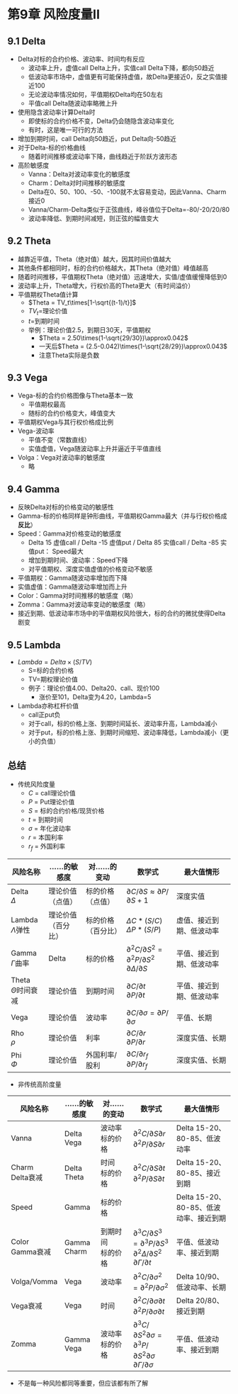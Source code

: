 # 第9章 风险度量II

## 9.1 Delta

* Delta对标的合约价格、波动率、时间均有反应
  * 波动率上升，虚值call Delta上升，实值call Delta下降，都向50趋近
  * 低波动率市场中，虚值更有可能保持虚值，故Delta更接近0，反之实值接近100
  * 无论波动率情况如何，平值期权Delta均在50左右
  * 平值call Delta随波动率略微上升
* 使用隐含波动率计算Delta时
  * 即使标的合约价格不变，Delta仍会随隐含波动率变化
  * 有时，这是唯一可行的方法
* 增加到期时间，call Delta向50趋近，put Delta向-50趋近
* 对于Delta-标的价格曲线
  * 随着时间推移或波动率下降，曲线趋近于阶跃方波形态
* 高阶敏感度
  * Vanna：Delta对波动率变化的敏感度
  * Charm：Delta对时间推移的敏感度
  * Delta在0、50、100、-50、-100就不太容易变动，因此Vanna、Charm接近0
  * Vanna/Charm-Delta类似于正弦曲线，峰谷值位于Delta=-80/-20/20/80
  * 波动率降低、到期时间减短，则正弦的幅值变大

## 9.2 Theta

* 越靠近平值，Theta（绝对值）越大，因其时间价值越大
* 其他条件都相同时，标的合约价格越大，其Theta（绝对值）峰值越高
* 随着时间推移，平值期权Theta（绝对值）迅速增大，实值/虚值缓慢降低到0
* 波动率上升，Theta增大，行权价高的Theta更大（有时间溢价）
* 平值期权Theta值计算
  * $Theta = TV_t\times[1-\sqrt{(t-1)/t}]$
  * $TV_t$=理论价值
  * $t$=到期时间
  * 举例：理论价值2.5，到期日30天，平值期权
    * $Theta = 2.50\times(1-\sqrt{29/30})\approx0.042$
    * 一天后$Theta = (2.5-0.042)\times(1-\sqrt{28/29})\approx0.043$
    * 注意Theta实际是负数

## 9.3 Vega

* Vega-标的合约价格图像与Theta基本一致
  * 平值期权最高
  * 随标的合约价格变大，峰值变大
* 平值期权Vega与其行权价格成比例
* Vega-波动率
  * 平值不变（常数直线）
  * 实值虚值，Vega随波动率上升并逼近于平值直线
* Volga：Vega对波动率的敏感度
  * 略

## 9.4 Gamma

* 反映Delta对标的价格变动的敏感性
* Gamma-标的价格同样是钟形曲线，平值期权Gamma最大（并与行权价格成**反比**）
* Speed：Gamma对价格变动的敏感度
  * Delta 15 虚值call / Delta -15 虚值put / Delta 85 实值call / Delta -85 实值put： Speed最大
  * 增加到期时间、波动率：Speed下降
  * 对平值期权、深度实值虚值的价格变动不敏感
* 平值期权：Gamma随波动率增加而下降
* 实值虚值：Gamma随波动率增加而上升
* Color：Gamma对时间推移的敏感度（略）
* Zomma：Gamma对波动率变动的敏感度（略）
* 接近到期、低波动率市场中的平值期权风险很大，标的合约的微扰使得Delta剧变

## 9.5 Lambda

* $Lambda=Delta\times(S/TV)$
  * S=标的合约价格
  * TV=期权理论价值
  * 例子：理论价值4.00、Delta20、call、现价100
    * 涨价至101，Delta变为4.20，Lambda=5
* Lambda亦称杠杆价值
  * call正put负
  * 对于call，标的价格上涨、到期时间延长、波动率升高，Lambda减小
  * 对于put，标的价格上涨、到期时间缩短、波动率降低，Lambda减小（更小的负值）

## 总结

* 传统风险度量
  * $C$ = call理论价值
  * $P$ = Put理论价值
  * $S$ = 标的合约价格/现货价格
  * $t$ = 到期时间
  * $\sigma$ = 年化波动率
  * $r$ = 本国利率
  * $r_f$ = 外国利率

|风险名称|……的敏感度|对……的变动|数学式|最大值情形|
|-|-|-|-|-|
|Delta<br>$\Delta$|理论价值<br>（点值）|标的价格<br>（点值）|$\partial C/\partial S\approx\partial P/\partial S+1$|深度实值|
|Lambda<br>$\Lambda$弹性|理论价值<br>（百分比）|标的价格<br>（百分比）|$\Delta C*(S/C)$<br>$\Delta P*(S/P)$|虚值、接近到期、低波动率|
|Gamma<br>$\Gamma$曲率|Delta|标的价格|$\partial^2C/\partial S^2=\partial^2P/\partial S^2$<br>$\partial\Delta/\partial S$|平值、接近到期、低波动率|
|Theta<br>$\Theta$时间衰减|理论价值|到期时间|$\partial C/\partial t$<br>$\partial P/\partial t$|平值、接近到期、低波动率|
|Vega|理论价值|波动率|$\partial C/\partial \sigma=\partial P/\partial \sigma$|平值、长期|
|Rho<br>$\rho$|理论价值|利率|$\partial C/\partial r$<br>$\partial P/\partial r$|深度实值、长期|
|Phi<br>$\Phi$|理论价值|外国利率/股利|$\partial C/\partial r_f$<br>$\partial P/\partial r_f$|深度实值、长期|

* 非传统高阶度量

|风险名称|……的敏感度|对……的变动|数学式|最大值情形|
|-|-|-|-|-|
|Vanna|Delta<br>Vega|波动率<br>标的价格|$\partial^2C/\partial S\partial r$<br>$\partial^2P/\partial S\partial r$|Delta 15-20、80-85、低波动率|
|Charm<br>Delta衰减|Delta<br>Theta|时间<br>标的价格|$\partial^2C/\partial S\partial t$<br>$\partial^2P/\partial S\partial t$|Delta 15-20、80-85、接近到期|
|Speed|Gamma|标的价格||Delta 15-20、80-85、低波动率、接近到期|
|Color<br>Gamma衰减|Gamma<br>Charm|到期时间<br>标的价格|$\partial^3C/\partial S^3=\partial^3P/\partial S^3$<br>$\partial^2\Delta/\partial S^2$<br>$\partial\Gamma/\partial t$|平值、低波动率、接近到期|
|Volga/Vomma|Vega|波动率|$\partial^2C/\partial\sigma^2=\partial^2P/\partial\sigma^2$|Delta 10/90、低波动率、长期|
|Vega衰减|Vega|时间|$\partial^2C/\partial\sigma\partial t$<br>$\partial^2P/\partial\sigma\partial t$|Delta 20/80、接近到期|
|Zomma|Gamma<br>Vega|波动率<br>标的价格|$\partial^3C/\partial S^2\partial\sigma=\partial^3P/\partial S^2\partial\sigma$<br>$\partial\Gamma/\partial\sigma$|平值、低波动率、接近到期|

* 不是每一种风险都同等重要，但应该都有所了解